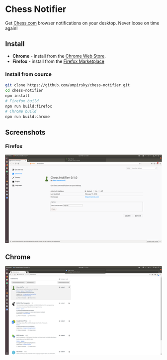 # Chess Notifier

Get [Chess.com](https://www.chess.com) browser notifications on your desktop. Never loose on time again!

## Install

* **Chrome** - install from the [Chrome Web Store](#).
* **Firefox** - install from the [Firefox Marketplace](#)

### Install from cource

```sh
git clone https://github.com/umpirsky/chess-notifier.git
cd chess-notifier
npm install
# Firefox build
npm run build:firefox
# Chrome build
npm run build:chrome
```

## Screenshots

### Firefox
![firefox](doc/img/screenshots/firefox.png)

## Chrome
![firefox](doc/img/screenshots/chrome.png)
